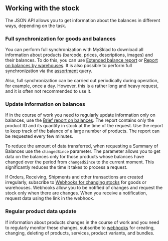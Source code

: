 ## Working with the stock

The JSON API allows you to get information about the balances in different ways, depending on the task.

### Full synchronization for goods and balances

You can perform full synchronization with MySklad to download all information about products (barcode, prices, descriptions, images) and their balances. To do this, you can use [Extended balance report](../reports/#otchety-otchet-ostatki-rasshirennyj-otchet-ob-ostatkah) or [Report on balances by warehouses](../reports/#otchety-otchet-ostatki-ostatki-po-skladam). It is also possible to perform full synchronization via the [assortment](../dictionaries/#suschnosti-assortiment) query.
 
Also, full synchronization can be carried out periodically during operation, for example, once a day. However, this is a rather long and heavy request, and it is often not recommended to use it.

### Update information on balances

If in the course of work you need to regularly update information only on balances, use the [Brief report on balances](../reports/#otchety-otchet-ostatki-kratkij-otchet-ob-ostatkah). The report contains only the product ID and its quantity in stock at the time of the request. Use the report to keep track of the balance of a large number of products. The report can be requested every few minutes.
 
To reduce the amount of data transferred, when requesting a Summary of Balances use the `changedSince` parameter. The parameter allows you to get data on the balances only for those products whose balances have changed over the period from `changedSince` to the current moment. This significantly reduces the time it takes to process a request.
 
If Orders, Receiving, Shipments and other transactions are created irregularly, subscribe to [Webhooks for changing stocks](../dictionaries/#suschnosti-vebhuk-na-change-ostatkow) for goods or warehouses. Webhooks allow you to be notified of changes and request the stock only when there are changes. When you receive a notification, request data using the link in the webhook.

### Regular product data update

If information about products changes in the course of work and you need to regularly monitor these changes, subscribe to [webhooks](#workbook-vebhuki-chto-takoe-webhuk) for creating, changing, deleting of products, services, product variants, and bundles.